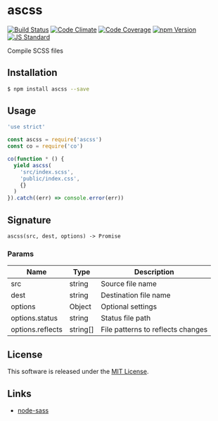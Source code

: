 ascss
==========

<!---
This file is generated by ape-tmpl. Do not update manually.
--->

<!-- Badge Start -->
<a name="badges"></a>

[![Build Status][bd_travis_shield_url]][bd_travis_url]
[![Code Climate][bd_codeclimate_shield_url]][bd_codeclimate_url]
[![Code Coverage][bd_codeclimate_coverage_shield_url]][bd_codeclimate_url]
[![npm Version][bd_npm_shield_url]][bd_npm_url]
[![JS Standard][bd_standard_shield_url]][bd_standard_url]

[bd_repo_url]: https://github.com/a-labo/ascss
[bd_travis_url]: http://travis-ci.org/a-labo/ascss
[bd_travis_shield_url]: http://img.shields.io/travis/a-labo/ascss.svg?style=flat
[bd_travis_com_url]: http://travis-ci.com/a-labo/ascss
[bd_travis_com_shield_url]: https://api.travis-ci.com/a-labo/ascss.svg?token=
[bd_license_url]: https://github.com/a-labo/ascss/blob/master/LICENSE
[bd_codeclimate_url]: http://codeclimate.com/github/a-labo/ascss
[bd_codeclimate_shield_url]: http://img.shields.io/codeclimate/github/a-labo/ascss.svg?style=flat
[bd_codeclimate_coverage_shield_url]: http://img.shields.io/codeclimate/coverage/github/a-labo/ascss.svg?style=flat
[bd_gemnasium_url]: https://gemnasium.com/a-labo/ascss
[bd_gemnasium_shield_url]: https://gemnasium.com/a-labo/ascss.svg
[bd_npm_url]: http://www.npmjs.org/package/ascss
[bd_npm_shield_url]: http://img.shields.io/npm/v/ascss.svg?style=flat
[bd_standard_url]: http://standardjs.com/
[bd_standard_shield_url]: https://img.shields.io/badge/code%20style-standard-brightgreen.svg

<!-- Badge End -->


<!-- Description Start -->
<a name="description"></a>

Compile SCSS files

<!-- Description End -->


<!-- Overview Start -->
<a name="overview"></a>



<!-- Overview End -->


<!-- Sections Start -->
<a name="sections"></a>

<!-- Section from "doc/guides/01.Installation.md.hbs" Start -->

<a name="section-doc-guides-01-installation-md"></a>

Installation
-----

```bash
$ npm install ascss --save
```


<!-- Section from "doc/guides/01.Installation.md.hbs" End -->

<!-- Section from "doc/guides/02.Usage.md.hbs" Start -->

<a name="section-doc-guides-02-usage-md"></a>

Usage
---------

```javascript
'use strict'

const ascss = require('ascss')
const co = require('co')

co(function * () {
  yield ascss(
    'src/index.scss',
    'public/index.css',
    {}
  )
}).catch((err) => console.error(err))


```


<!-- Section from "doc/guides/02.Usage.md.hbs" End -->

<!-- Section from "doc/guides/03.Signature.md.hbs" Start -->

<a name="section-doc-guides-03-signature-md"></a>

Signature
---------

`ascss(src, dest, options) -> Promise`

### Params

| Name | Type | Description |
| ----- | --- | -------- |
| src | string | Source file name |
| dest | string | Destination file name |
| options | Object | Optional settings |
| options.status | string | Status file path |
| options.reflects | string[] | File patterns to reflects changes |



<!-- Section from "doc/guides/03.Signature.md.hbs" End -->


<!-- Sections Start -->


<!-- LICENSE Start -->
<a name="license"></a>

License
-------
This software is released under the [MIT License](https://github.com/a-labo/ascss/blob/master/LICENSE).

<!-- LICENSE End -->


<!-- Links Start -->
<a name="links"></a>

Links
------

+ [node-sass][node_sass_url]

[node_sass_url]: https://github.com/sass/node-sass

<!-- Links End -->
